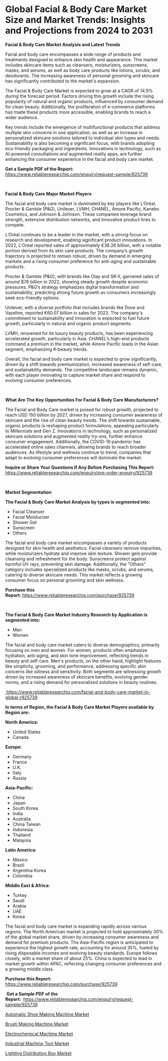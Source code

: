 <p><h1>Global Facial & Body Care Market Size and Market Trends: Insights and Projections from 2024 to 2031</h1></p><p><strong>Facial & Body Care Market Analysis and Latest Trends</strong></p>
<p><p>Facial and body care encompasses a wide range of products and treatments designed to enhance skin health and appearance. This market includes skincare items such as cleansers, moisturizers, sunscreens, masks, and serums, as well as body care products like lotions, scrubs, and deodorants. The increasing awareness of personal grooming and skincare has significantly contributed to the market's expansion.</p><p>The Facial & Body Care Market is expected to grow at a CAGR of 14.9% during the forecast period. Factors driving this growth include the rising popularity of natural and organic products, influenced by consumer demand for clean beauty. Additionally, the proliferation of e-commerce platforms has made these products more accessible, enabling brands to reach a wider audience.</p><p>Key trends include the emergence of multifunctional products that address multiple skin concerns in one application, as well as an increase in personalized skincare solutions tailored to individual skin types and needs. Sustainability is also becoming a significant focus, with brands adopting eco-friendly packaging and ingredients. Innovations in technology, such as AI-powered consultations and augmented reality apps, are further enhancing the consumer experience in the facial and body care market.</p></p>
<p><strong>Get a Sample PDF of the Report:&nbsp;</strong> <a href="https://www.reliableresearchiq.com/enquiry/request-sample/925739?utm_campaign=1769&utm_medium=2&utm_source=Github&utm_content=ia&utm_term=18102024&utm_id=facial-body-care">https://www.reliableresearchiq.com/enquiry/request-sample/925739</a></p>
<p>&nbsp;</p>
<p><strong>Facial & Body Care Major Market Players</strong></p>
<p><p>The facial and body care market is dominated by key players like L’Oréal, Procter & Gamble (P&G), Unilever, LVMH, CHANEL, Amore Pacific, Kanebo Cosmetics, and Johnson & Johnson. These companies leverage brand strength, extensive distribution networks, and innovative product lines to compete.</p><p>L’Oréal continues to be a leader in the market, with a strong focus on research and development, enabling significant product innovations. In 2022, L'Oréal reported sales of approximately €38.26 billion, with a notable portion derived from its skin care products. The company’s growth trajectory is projected to remain robust, driven by demand in emerging markets and a rising consumer preference for anti-aging and sustainable products.</p><p>Procter & Gamble (P&G), with brands like Olay and SK-II, garnered sales of around $76 billion in 2022, showing steady growth despite economic pressures. P&G’s strategy emphasizes digital transformation and sustainability, predicting strong future growth as consumers increasingly seek eco-friendly options.</p><p>Unilever, with a diverse portfolio that includes brands like Dove and Vaseline, reported €60.07 billion in sales for 2022. The company's commitment to sustainability and innovation is expected to fuel future growth, particularly in natural and organic product segments.</p><p>LVMH, renowned for its luxury beauty products, has been experiencing accelerated growth, particularly in Asia. CHANEL’s high-end products command a premium in the market, while Amore Pacific leads in the Asian segment, emphasizing K-beauty trends.</p><p>Overall, the facial and body care market is expected to grow significantly, driven by a shift towards premiumization, increased awareness of self-care, and sustainability demands. The competitive landscape remains dynamic, with each player innovating to capture market share and respond to evolving consumer preferences.</p></p>
<p>&nbsp;</p>
<p><strong>What Are The Key Opportunities For Facial & Body Care Manufacturers?</strong></p>
<p><p>The Facial and Body Care market is poised for robust growth, projected to reach USD 150 billion by 2027, driven by increasing consumer awareness of skincare and the rise of clean beauty trends. The shift towards sustainable, organic products is reshaping product formulations, appealing particularly to Millennials and Gen Z. Innovations in technology, such as personalized skincare solutions and augmented reality try-ons, further enhance consumer engagement. Additionally, the COVID-19 pandemic has accelerated online sales channels, allowing brands to reach broader audiences. As lifestyle and wellness continue to trend, companies that adapt to evolving consumer preferences will dominate the market.</p></p>
<p><strong>Inquire or Share Your Questions If Any Before Purchasing This Report:</strong> <a href="https://www.reliableresearchiq.com/enquiry/pre-order-enquiry/925739?utm_campaign=1769&utm_medium=2&utm_source=Github&utm_content=ia&utm_term=18102024&utm_id=facial-body-care">https://www.reliableresearchiq.com/enquiry/pre-order-enquiry/925739</a></p>
<p>&nbsp;</p>
<p><strong>Market Segmentation</strong></p>
<p><strong>The Facial & Body Care Market Analysis by types is segmented into:</strong></p>
<p><ul><li>Facial Cleanser</li><li>Facial Moisturizer</li><li>Shower Gel</li><li>Sunscreen</li><li>Others</li></ul></p>
<p><p>The facial and body care market encompasses a variety of products designed for skin health and aesthetics. Facial cleansers remove impurities, while moisturizers hydrate and improve skin texture. Shower gels provide cleansing and refreshment for the body. Sunscreens protect against harmful UV rays, preventing skin damage. Additionally, the "Others" category includes specialized products like masks, scrubs, and serums, catering to diverse skincare needs. This market reflects a growing consumer focus on personal grooming and skin wellness.</p></p>
<p><strong>Purchase this Report:&nbsp;</strong><a href="https://www.reliableresearchiq.com/purchase/925739?utm_campaign=1769&utm_medium=2&utm_source=Github&utm_content=ia&utm_term=18102024&utm_id=facial-body-care">https://www.reliableresearchiq.com/purchase/925739</a></p>
<p>&nbsp;</p>
<p><strong>The Facial & Body Care Market Industry Research by Application is segmented into:</strong></p>
<p><ul><li>Men</li><li>Women</li></ul></p>
<p><p>The facial and body care market caters to diverse demographics, primarily focusing on men and women. For women, products often emphasize hydration, anti-aging, and skin tone improvement, reflecting trends in beauty and self-care. Men's products, on the other hand, highlight features like simplicity, grooming, and performance, addressing specific skin concerns like oiliness and sensitivity. Both segments are witnessing growth driven by increased awareness of skincare benefits, evolving gender norms, and a rising demand for personalized solutions in beauty routines.</p></p>
<p><a href="https://www.reliableresearchiq.com/facial-and-body-care-market-in-global-r925739?utm_campaign=1769&utm_medium=2&utm_source=Github&utm_content=ia&utm_term=18102024&utm_id=facial-body-care">&nbsp;https://www.reliableresearchiq.com/facial-and-body-care-market-in-global-r925739</a></p>
<p><strong>In terms of Region, the Facial & Body Care Market Players available by Region are:</strong></p>
<p>
    <p> <strong> North America: </strong>
        <ul>
            <li>United States</li>
            <li>Canada</li>
        </ul>
        </p> 
    <p> <strong> Europe: </strong>
        <ul>
            <li>Germany</li>
            <li>France</li>
            <li>U.K.</li>
            <li>Italy</li>
            <li>Russia</li>
        </ul>
        </p> 
    <p> <strong> Asia-Pacific: </strong>
        <ul>
            <li>China</li>
            <li>Japan</li>
            <li>South Korea</li>
            <li>India</li>
            <li>Australia</li>
            <li>China Taiwan</li>
            <li>Indonesia</li>
            <li>Thailand</li>
            <li>Malaysia</li>
        </ul>
        </p> 
    <p> <strong> Latin America: </strong>
        <ul>
            <li>Mexico</li>
            <li>Brazil</li>
            <li>Argentina Korea</li>
            <li>Colombia</li>
        </ul>
        </p> 
    <p> <strong> Middle East & Africa: </strong>
        <ul>
            <li>Turkey</li>
            <li>Saudi</li>
            <li>Arabia</li>
            <li>UAE</li>
            <li>Korea</li>
        </ul>
    </p>
    </p>
<p><p>The facial and body care market is expanding rapidly across various regions. The North American market is projected to hold approximately 30% of the global market share, driven by increasing consumer awareness and demand for premium products. The Asia-Pacific region is anticipated to experience the highest growth rate, accounting for around 35%, fueled by rising disposable incomes and evolving beauty standards. Europe follows closely, with a market share of about 25%. China is expected to lead in market growth within APAC, reflecting changing consumer preferences and a growing middle class.</p></p>
<p><strong>Purchase this Report: </strong><a href="https://www.reliableresearchiq.com/purchase/925739?utm_campaign=1769&utm_medium=2&utm_source=Github&utm_content=ia&utm_term=18102024&utm_id=facial-body-care">https://www.reliableresearchiq.com/purchase/925739</a></p>
<p>&nbsp;<strong>Get a Sample PDF of the Report:&nbsp;&nbsp;</strong><a href="https://www.reliableresearchiq.com/enquiry/request-sample/925739?utm_campaign=1769&utm_medium=2&utm_source=Github&utm_content=ia&utm_term=18102024&utm_id=facial-body-care">https://www.reliableresearchiq.com/enquiry/request-sample/925739</a></p>
<p><strong></strong></p>
<p><p><a href="https://www.linkedin.com/pulse/top-trends-transforming-automatic-shoe-making-machine-market-jh1pc?utm_campaign=1769&utm_medium=2&utm_source=Github&utm_content=ia&utm_term=18102024&utm_id=facial-body-care">Automatic Shoe Making Machine Market</a></p><p><a href="https://www.linkedin.com/pulse/comprehensive-brush-making-machine-market-report-segmentation-xnkic?utm_campaign=1769&utm_medium=2&utm_source=Github&utm_content=ia&utm_term=18102024&utm_id=facial-body-care">Brush Making Machine Market</a></p><p><a href="https://www.linkedin.com/pulse/electrochemical-machine-market-matrix-applications-types-ixbkc?utm_campaign=1769&utm_medium=2&utm_source=Github&utm_content=ia&utm_term=18102024&utm_id=facial-body-care">Electrochemical Machine Market</a></p><p><a href="https://www.linkedin.com/pulse/industrial-machine-tool-market-share-size-trends-industry-8qkdc?utm_campaign=1769&utm_medium=2&utm_source=Github&utm_content=ia&utm_term=18102024&utm_id=facial-body-care">Industrial Machine Tool Market</a></p><p><a href="https://www.linkedin.com/pulse/lighting-distribution-box-market-ecosystem-competitive-landscape-ei8qe?utm_campaign=1769&utm_medium=2&utm_source=Github&utm_content=ia&utm_term=18102024&utm_id=facial-body-care">Lighting Distribution Box Market</a></p></p>